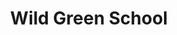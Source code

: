 ---
id: 4
title: "Wild Green School"
description: "Wild Green School est un petit projet réalisé au sein de mon école, la WildCodeSchool. Ce site a été crée autour du thème de l'écologie, en lien avec le site de l'école."
mockup: 'wildgreenschool.png'
toolsFront: 'HTML5, CSS3, JavaScript Native'
toolsBack: ''
webservice: ''
visiter: https://github.com/FPaurisse/wild-green-school/tree/dev
---